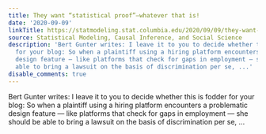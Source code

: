 ```yaml
---
title: They want “statistical proof”—whatever that is!
date: '2020-09-09'
linkTitle: https://statmodeling.stat.columbia.edu/2020/09/09/they-want-statistical-proof-whatever-that-is/
source: Statistical Modeling, Causal Inference, and Social Science
description: 'Bert Gunter writes: I leave it to you to decide whether this is fodder
  for your blog: So when a plaintiff using a hiring platform encounters a problematic
  design feature — like platforms that check for gaps in employment — she should be
  able to bring a lawsuit on the basis of discrimination per se, ...'
disable_comments: true
---
```

Bert Gunter writes: I leave it to you to decide whether this is fodder for your blog: So when a plaintiff using a hiring platform encounters a problematic design feature — like platforms that check for gaps in employment — she should be able to bring a lawsuit on the basis of discrimination per se, ...